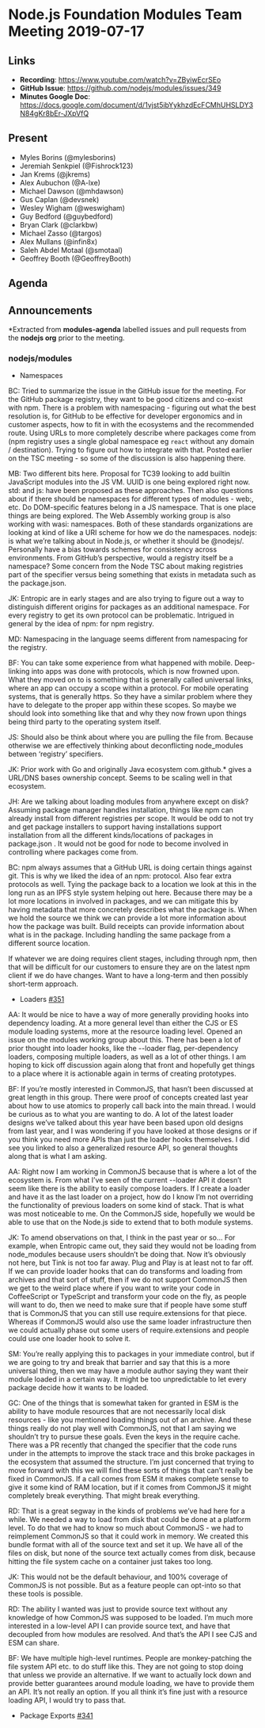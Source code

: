 # Node.js Foundation Modules Team Meeting 2019-07-17

## Links

* **Recording**: https://www.youtube.com/watch?v=ZByiwEcrSEo
* **GitHub Issue**: https://github.com/nodejs/modules/issues/349
* **Minutes Google Doc**: https://docs.google.com/document/d/1vjst5ibYykhzdEcFCMhUHSLDY3N84gKr8bEr-JXpVfQ

## Present

* Myles Borins (@mylesborins)
* Jeremiah Senkpiel (@Fishrock123)
* Jan Krems (@jkrems)
* Alex Aubuchon (@A-lxe)
* Michael Dawson (@mhdawson)
* Gus Caplan (@devsnek)
* Wesley Wigham (@weswigham)
* Guy Bedford (@guybedford)
* Bryan Clark (@clarkbw)
* Michael Zasso (@targos)
* Alex Mullans (@infin8x)
* Saleh Abdel Motaal (@smotaal)
* Geoffrey Booth (@GeoffreyBooth)

## Agenda

## Announcements
 
*Extracted from **modules-agenda** labelled issues and pull requests from the **nodejs org** prior to the meeting.

### nodejs/modules

* Namespaces

BC: Tried to summarize the issue in the GitHub issue for the meeting. For the GitHub package registry, they want to be good citizens and co-exist with npm. There is a problem with namespacing - figuring out what the best resolution is, for GitHub to be effective for developer ergonomics and in customer aspects, how to fit in with the ecosystems and the recommended route. Using URLs to more completely describe where packages come from (npm registry uses a single global namespace eg `react` without any domain / destination). Trying to figure out how to integrate with that. Posted earlier on the TSC meeting - so some of the discussion is also happening there.

MB: Two different bits here. Proposal for TC39 looking to add builtin JavaScript modules into the JS VM. UUID is one being explored right now. std: and js: have been proposed as these approaches. Then also questions about if there should be namespaces for different types of modules - web:, etc. Do DOM-specific features belong in a JS namespace. That is one place things are being explored. The Web Assembly working group is also working with wasi: namespaces. Both of these standards organizations are looking at kind of like a URI scheme for how we do the namespaces. nodejs: is what we’re talking about in Node.js, or whether it should be @nodejs/. Personally have a bias towards schemes for consistency across environments. From GitHub’s perspective, would a registry itself be a namespace? Some concern from the Node TSC about making registries part of the specifier versus being something that exists in metadata such as the package.json.

JK: Entropic are in early stages and are also trying to figure out a way to distinguish different origins for packages as an additional namespace. For every registry to get its own protocol can be problematic. Intrigued in general by the idea of npm: for npm registry.

MD: Namespacing in the language seems different from namespacing for the registry.

BF: You can take some experience from what happened with mobile. Deep-linking into apps was done with protocols, which is now frowned upon. What they moved on to is something that is generally called universal links, where an app can occupy a scope within a protocol. For mobile operating systems, that is generally https. So they have a similar problem where they have to delegate to the proper app within these scopes. So maybe we should look into something like that and why they now frown upon things being third party to the operating system itself.

JS: Should also be think about where you are pulling the file from. Because otherwise we are effectively thinking about deconflicting node_modules between ‘registry’ specifiers.

JK: Prior work with Go and originally Java ecosystem com.github.* gives a URL/DNS bases ownership concept. Seems to be scaling well in that ecosystem.

JH: Are we talking about loading modules from anywhere except on disk? Assuming package manager handles installation, things like npm can already install from different registries per scope. It would be odd to not try and get package installers to support having installations support installation from all the different kinds/locations of packages in package.json . It would not be good for node to become involved in controlling where packages come from.

BC: npm always assumes that a GitHub URL is doing certain things against git. This is why we liked the idea of an npm: protocol. Also fear extra protocols as well. Tying the package back to a location we look at this in the long run as an IPFS style system helping out here. Because there may be a lot more locations in involved in packages, and we can mitigate this by having metadata that more concretely describes what the package is. When we hold the source we think we can provide a lot more information about how the package was built. Build receipts can provide information about what is in the package. Including handling the same package from a different source location.

If whatever we are doing requires client stages, including through npm, then that will be difficult for our customers to ensure they are on the latest npm client if we do have changes. Want to have a long-term and then possibly short-term approach.

* Loaders [#351](https://github.com/nodejs/modules/issues/351)

AA: It would be nice to have a way of more generally providing hooks into dependency loading. At a more general level than either the CJS or ES module loading systems, more at the resource loading level. Opened an issue on the modules working group about this. There has been a lot of prior thought into loader hooks, like the --loader flag, per-dependency loaders, composing multiple loaders, as well as a lot of other things. I am hoping to kick off discussion again along that front and hopefully get things to a place where it is actionable again in terms of creating prototypes.

BF: If you’re mostly interested in CommonJS, that hasn’t been discussed at great length in this group. There were proof of concepts created last year about how to use atomics to properly call back into the main thread. I would be curious as to what you are wanting to do. A lot of the latest loader designs we’ve talked about this year have been based upon old designs from last year, and I was wondering if you have looked at those designs or if you think you need more APIs than just the loader hooks themselves. I did see you linked to also a generalized resource API, so general thoughts along that is what I am asking.

AA: Right now I am working in CommonJS because that is where a lot of the ecosystem is. From what I’ve seen of the current --loader API it doesn’t seem like there is the ability to easily compose loaders. If I create a loader and have it as the last loader on a project, how do I know I’m not overriding the functionality of previous loaders on some kind of stack. That is what was most noticeable to me. On the CommonJS side, hopefully we would be able to use that on the Node.js side to extend that to both module systems.

JK: To amend observations on that, I think in the past year or so… For example, when Entropic came out, they said they would not be loading from node_modules because users shouldn’t be doing that. Now it’s obviously not here, but Tink is not too far away. Plug and Play is at least not to far off. If we can provide loader hooks that can do transforms and loading from archives and that sort of stuff, then if we do not support CommonJS then we get to the weird place where if you want to write your code in CoffeeScript or TypeScript and transform your code on the fly, as people will want to do, then we need to make sure that if people have some stuff that is CommonJS that you can still use require.extensions for that piece. Whereas if CommonJS would also use the same loader infrastructure then we could actually phase out some users of require.extensions and people could use one loader hook to solve it.

SM: You’re really applying this to packages in your immediate control, but if we are going to try and break that barrier and say that this is a more universal thing, then we may have a module author saying they want their module loaded in a certain way. It might be too unpredictable to let every package decide how it wants to be loaded.

GC: One of the things that is somewhat taken for granted in ESM is the ability to have module resources that are not necessarily local disk resources - like you mentioned loading things out of an archive. And these things really do not play well with CommonJS, not that I am saying we shouldn’t try to pursue these goals. Even the keys in the require cache. There was a PR recently that changed the specifier that the code runs under in the attempts to improve the stack trace and this broke packages in the ecosystem that assumed the structure. I’m just concerned that trying to move forward with this we will find these sorts of things that can’t really be fixed in CommonJS. If a call comes from ESM it makes complete sense to give it some kind of RAM location, but if it comes from CommonJS it might completely break everything. That might break everything.

RD: That is a great segway in the kinds of problems we’ve had here for a while. We needed a way to load from disk that could be done at a platform level. To do that we had to know so much about CommonJS - we had to reimplement CommonJS so that it could work in memory. We created this bundle format with all of the source text and set it up. We have all of the files on disk, but none of the source text actually comes from disk, because hitting the file system cache on a container just takes too long.

JK: This would not be the default behaviour, and 100% coverage of CommonJS is not possible. But as a feature people can opt-into so that these tools is possible.

RD: The ability I wanted was just to provide source text without any knowledge of how CommonJS was supposed to be loaded. I’m much more interested in a low-level API I can provide source text, and have that decoupled from how modules are resolved. And that’s the API I see CJS and ESM can share. 

BF: We have multiple high-level runtimes. People are monkey-patching the file system API etc. to do stuff like this. They are not going to stop doing that unless we provide an alternative. If we want to actually lock down and provide better guarantees around module loading, we have to provide them an API. It’s not really an option. If you all think it’s fine just with a resource loading API, I would try to pass that.

* Package Exports [#341](https://github.com/nodejs/modules/issues/341)


